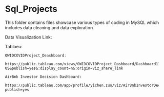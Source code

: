 # Sql_Projects
This folder contains files showcase various types of coding in MySQL which includes data cleaning and data exploration.


Data Visualization Link:

Tablaeu:

    OWIDCOVIDProject_Deashboard: 
      https://public.tableau.com/views/OWIDCOVIDProject_Dashboard/Dashboard1?:language=en-US&publish=yes&:display_count=n&:origin=viz_share_link
      
    AirBnb Investor Decision Dashboard:
      https://public.tableau.com/app/profile/yichen.zuo/viz/AirBnbInvestorDecisionDashboard/Dashboard1?publish=yes
